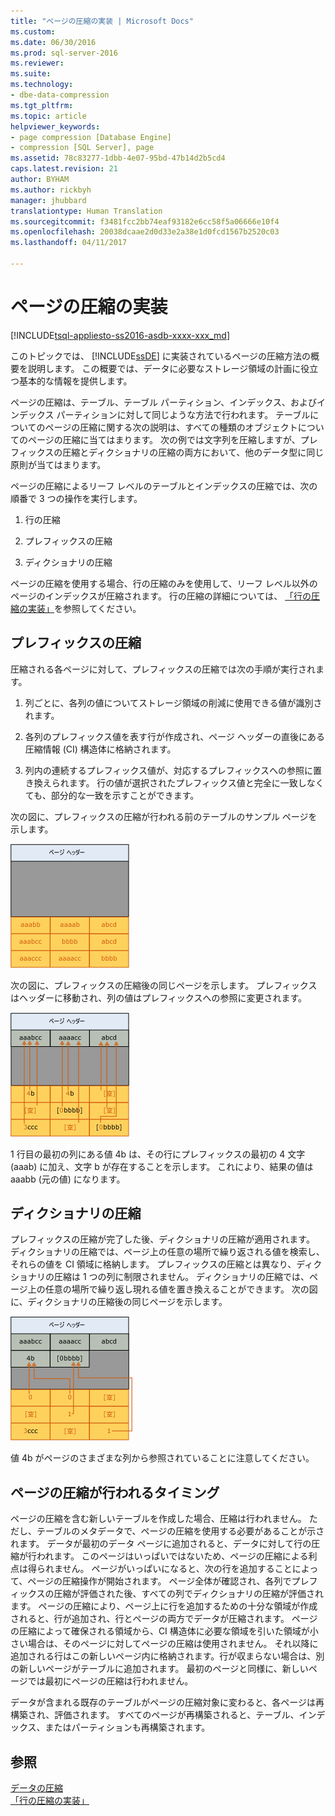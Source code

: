 ```yaml
---
title: "ページの圧縮の実装 | Microsoft Docs"
ms.custom: 
ms.date: 06/30/2016
ms.prod: sql-server-2016
ms.reviewer: 
ms.suite: 
ms.technology:
- dbe-data-compression
ms.tgt_pltfrm: 
ms.topic: article
helpviewer_keywords:
- page compression [Database Engine]
- compression [SQL Server], page
ms.assetid: 78c83277-1dbb-4e07-95bd-47b14d2b5cd4
caps.latest.revision: 21
author: BYHAM
ms.author: rickbyh
manager: jhubbard
translationtype: Human Translation
ms.sourcegitcommit: f3481fcc2bb74eaf93182e6cc58f5a06666e10f4
ms.openlocfilehash: 20038dcaae2d0d33e2a38e1d0fcd1567b2520c03
ms.lasthandoff: 04/11/2017

---
```

# <a name="page-compression-implementation"></a>ページの圧縮の実装
[!INCLUDE[tsql-appliesto-ss2016-asdb-xxxx-xxx_md](../../includes/tsql-appliesto-ss2016-asdb-xxxx-xxx-md.md)]

  このトピックでは、 [!INCLUDE[ssDE](../../includes/ssde-md.md)] に実装されているページの圧縮方法の概要を説明します。 この概要では、データに必要なストレージ領域の計画に役立つ基本的な情報を提供します。  
  
 ページの圧縮は、テーブル、テーブル パーティション、インデックス、およびインデックス パーティションに対して同じような方法で行われます。 テーブルについてのページの圧縮に関する次の説明は、すべての種類のオブジェクトについてのページの圧縮に当てはまります。 次の例では文字列を圧縮しますが、プレフィックスの圧縮とディクショナリの圧縮の両方において、他のデータ型に同じ原則が当てはまります。  
  
 ページの圧縮によるリーフ レベルのテーブルとインデックスの圧縮では、次の順番で 3 つの操作を実行します。  
  
1.  行の圧縮  
  
2.  プレフィックスの圧縮  
  
3.  ディクショナリの圧縮  
  
 ページの圧縮を使用する場合、行の圧縮のみを使用して、リーフ レベル以外のページのインデックスが圧縮されます。 行の圧縮の詳細については、 [「行の圧縮の実装」](../../relational-databases/data-compression/row-compression-implementation.md)を参照してください。  
  
## <a name="prefix-compression"></a>プレフィックスの圧縮  
 圧縮される各ページに対して、プレフィックスの圧縮では次の手順が実行されます。  
  
1.  列ごとに、各列の値についてストレージ領域の削減に使用できる値が識別されます。  
  
2.  各列のプレフィックス値を表す行が作成され、ページ ヘッダーの直後にある圧縮情報 (CI) 構造体に格納されます。  
  
3.  列内の連続するプレフィックス値が、対応するプレフィックスへの参照に置き換えられます。 行の値が選択されたプレフィックス値と完全に一致しなくても、部分的な一致を示すことができます。  
  
 次の図に、プレフィックスの圧縮が行われる前のテーブルのサンプル ページを示します。  
  
 ![プレフィックスの圧縮前のページ](../../relational-databases/data-compression/media/skt-tblcompression1c.gif "プレフィックスの圧縮前のページ")  
  
 次の図に、プレフィックスの圧縮後の同じページを示します。 プレフィックスはヘッダーに移動され、列の値はプレフィックスへの参照に変更されます。  
  
 ![プレフィックスの圧縮後のページ](../../relational-databases/data-compression/media/tblcompression2.gif "プレフィックスの圧縮後のページ")  
  
 1 行目の最初の列にある値 4b は、その行にプレフィックスの最初の 4 文字 (aaab) に加え、文字 b が存在することを示します。 これにより、結果の値は aaabb (元の値) になります。  
  
## <a name="dictionary-compression"></a>ディクショナリの圧縮  
 プレフィックスの圧縮が完了した後、ディクショナリの圧縮が適用されます。 ディクショナリの圧縮では、ページ上の任意の場所で繰り返される値を検索し、それらの値を CI 領域に格納します。 プレフィックスの圧縮とは異なり、ディクショナリの圧縮は 1 つの列に制限されません。 ディクショナリの圧縮では、ページ上の任意の場所で繰り返し現れる値を置き換えることができます。 次の図に、ディクショナリの圧縮後の同じページを示します。  
  
 ![ディクショナリの圧縮後のページ](../../relational-databases/data-compression/media/tblcompression3.gif "ディクショナリの圧縮後のページ")  
  
 値 4b がページのさまざまな列から参照されていることに注意してください。  
  
## <a name="when-page-compression-occurs"></a>ページの圧縮が行われるタイミング  
 ページの圧縮を含む新しいテーブルを作成した場合、圧縮は行われません。 ただし、テーブルのメタデータで、ページの圧縮を使用する必要があることが示されます。 データが最初のデータ ページに追加されると、データに対して行の圧縮が行われます。 このページはいっぱいではないため、ページの圧縮による利点は得られません。 ページがいっぱいになると、次の行を追加することによって、ページの圧縮操作が開始されます。 ページ全体が確認され、各列でプレフィックスの圧縮が評価された後、すべての列でディクショナリの圧縮が評価されます。 ページの圧縮により、ページ上に行を追加するための十分な領域が作成されると、行が追加され、行とページの両方でデータが圧縮されます。 ページの圧縮によって確保される領域から、CI 構造体に必要な領域を引いた領域が小さい場合は、そのページに対してページの圧縮は使用されません。 それ以降に追加される行はこの新しいページ内に格納されます。行が収まらない場合は、別の新しいページがテーブルに追加されます。 最初のページと同様に、新しいページでは最初にページの圧縮は行われません。  
  
 データが含まれる既存のテーブルがページの圧縮対象に変わると、各ページは再構築され、評価されます。 すべてのページが再構築されると、テーブル、インデックス、またはパーティションも再構築されます。  
  
## <a name="see-also"></a>参照  
 [データの圧縮](../../relational-databases/data-compression/data-compression.md)   
 [「行の圧縮の実装」](../../relational-databases/data-compression/row-compression-implementation.md)  
  
  

